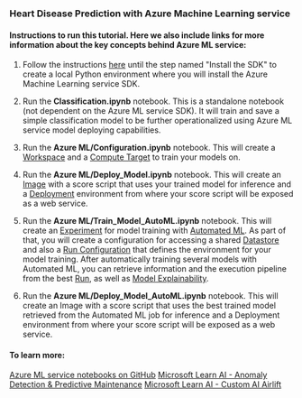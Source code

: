 ### Heart Disease Prediction with Azure Machine Learning service

#### Instructions to run this tutorial. Here we also include links for more information about the key concepts behind Azure ML service:

1. Follow the instructions [here](https://docs.microsoft.com/en-us/azure/machine-learning/service/quickstart-create-workspace-with-python) until the step named "Install the SDK" to create a local Python environment where you will install the Azure Machine Learning service SDK.

2. Run the **Classification.ipynb** notebook. This is a standalone notebook (not dependent on the Azure ML service SDK). It will train and save a simple classification model to be further operationalized using Azure ML service model deploying capabilities.

3. Run the **Azure ML/Configuration.ipynb** notebook. This will create a [Workspace](https://docs.microsoft.com/en-us/azure/machine-learning/service/concept-azure-machine-learning-architecture#workspace) and a [Compute Target](https://docs.microsoft.com/en-us/azure/machine-learning/service/concept-azure-machine-learning-architecture#compute-target) to train your models on.

4. Run the **Azure ML/Deploy_Model.ipynb** notebook. This will create an [Image](https://docs.microsoft.com/en-us/azure/machine-learning/service/concept-azure-machine-learning-architecture#image) with a score script that uses your trained model for inference and a [Deployment](https://docs.microsoft.com/en-us/azure/machine-learning/service/concept-azure-machine-learning-architecture#deployment) environment from where your score script will be exposed as a web service.

5. Run the **Azure ML/Train_Model_AutoML.ipynb** notebook. This will create an [Experiment](https://docs.microsoft.com/en-us/azure/machine-learning/service/concept-azure-machine-learning-architecture#experiment) for model training with [Automated ML](https://docs.microsoft.com/en-us/azure/machine-learning/service/concept-automated-ml). As part of that, you will create a configuration for accessing a shared [Datastore](https://docs.microsoft.com/en-us/azure/machine-learning/service/concept-azure-machine-learning-architecture#datastore) and also a [Run Configuration](https://docs.microsoft.com/en-us/azure/machine-learning/service/concept-azure-machine-learning-architecture#run-configuration) that defines the environment for your model training. After automatically training several models with Automated ML, you can retrieve information and the execution pipeline from the best [Run](https://docs.microsoft.com/en-us/azure/machine-learning/service/concept-azure-machine-learning-architecture#run), as well as [Model Explainability](https://docs.microsoft.com/en-us/azure/machine-learning/service/concept-automated-ml#model-explainability).

6. Run the **Azure ML/Deploy_Model_AutoML.ipynb** notebook. This will create an Image with a score script that uses the best trained model retrieved from the Automated ML job for inference and a Deployment environment from where your score script will be exposed as a web service.

#### To learn more:
[Azure ML service notebooks on GitHub](https://github.com/Azure/MachineLearningNotebooks)
[Microsoft Learn AI - Anomaly Detection & Predictive Maintenance](https://github.com/Azure/LearnAI-ADPM)
[Microsoft Learn AI - Custom AI Airlift](https://github.com/Azure/LearnAI-CustomAI-Airlift)
